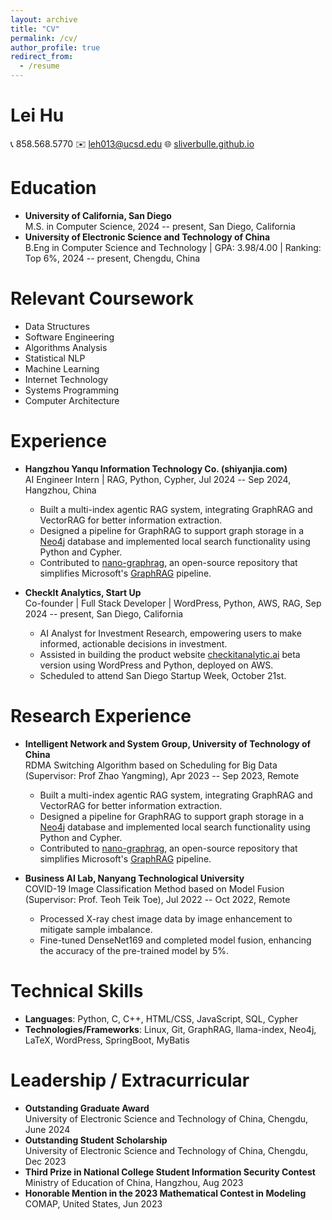 ```yaml
---
layout: archive
title: "CV"
permalink: /cv/
author_profile: true
redirect_from:
  - /resume
---
```



Lei Hu
======
📞 858.568.5770  ✉️ [leh013@ucsd.edu](mailto:leh013@ucsd.edu)  🌐 [sliverbulle.github.io](https://sliverbulle.github.io)

Education
=========
* **University of California, San Diego**  
  M.S. in Computer Science, 2024 -- present, San Diego, California
* **University of Electronic Science and Technology of China**  
  B.Eng in Computer Science and Technology | GPA: 3.98/4.00 | Ranking: Top 6%, 2024 -- present, Chengdu, China

Relevant Coursework
===================
- Data Structures
- Software Engineering
- Algorithms Analysis
- Statistical NLP
- Machine Learning
- Internet Technology
- Systems Programming
- Computer Architecture

Experience
==========
* **Hangzhou Yanqu Information Technology Co. (shiyanjia.com)**  
  AI Engineer Intern | RAG, Python, Cypher, Jul 2024 -- Sep 2024, Hangzhou, China  
  - Built a multi-index agentic RAG system, integrating GraphRAG and VectorRAG for better information extraction.
  - Designed a pipeline for GraphRAG to support graph storage in a [Neo4j](https://neo4j.com) database and implemented local search functionality using Python and Cypher.
  - Contributed to [nano-graphrag](https://github.com/gusye1234/nano-graphrag), an open-source repository that simplifies Microsoft's [GraphRAG](https://github.com/microsoft/graphrag) pipeline.

* **CheckIt Analytics, Start Up**  
  Co-founder | Full Stack Developer | WordPress, Python, AWS, RAG, Sep 2024 -- present, San Diego, California  
  - AI Analyst for Investment Research, empowering users to make informed, actionable decisions in investment.
  - Assisted in building the product website [checkitanalytic.ai](https://checkitanalytic.ai) beta version using WordPress and Python, deployed on AWS.
  - Scheduled to attend San Diego Startup Week, October 21st.

Research Experience
===================
* **Intelligent Network and System Group, University of Technology of China**  
  RDMA Switching Algorithm based on Scheduling for Big Data (Supervisor: Prof Zhao Yangming), Apr 2023 -- Sep 2023, Remote  
  - Built a multi-index agentic RAG system, integrating GraphRAG and VectorRAG for better information extraction.
  - Designed a pipeline for GraphRAG to support graph storage in a [Neo4j](https://neo4j.com) database and implemented local search functionality using Python and Cypher.
  - Contributed to [nano-graphrag](https://github.com/gusye1234/nano-graphrag), an open-source repository that simplifies Microsoft's [GraphRAG](https://github.com/microsoft/graphrag) pipeline.

* **Business AI Lab, Nanyang Technological University**  
  COVID-19 Image Classification Method based on Model Fusion (Supervisor: Prof. Teoh Teik Toe), Jul 2022 -- Oct 2022, Remote  
  - Processed X-ray chest image data by image enhancement to mitigate sample imbalance.
  - Fine-tuned DenseNet169 and completed model fusion, enhancing the accuracy of the pre-trained model by 5%.

Technical Skills
================
- **Languages**: Python, C, C++, HTML/CSS, JavaScript, SQL, Cypher
- **Technologies/Frameworks**: Linux, Git, GraphRAG, llama-index, Neo4j, LaTeX, WordPress, SpringBoot, MyBatis

Leadership / Extracurricular
=============================
* **Outstanding Graduate Award**  
  University of Electronic Science and Technology of China, Chengdu, June 2024
* **Outstanding Student Scholarship**  
  University of Electronic Science and Technology of China, Chengdu, Dec 2023
* **Third Prize in National College Student Information Security Contest**  
  Ministry of Education of China, Hangzhou, Aug 2023
* **Honorable Mention in the 2023 Mathematical Contest in Modeling**  
  COMAP, United States, Jun 2023
